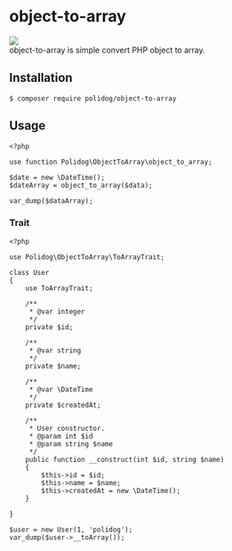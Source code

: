 # object-to-array

![](https://github.com/polidog/object-to-array/workflows/CI/badge.svg)  
object-to-array is simple convert PHP object to array.


## Installation

```
$ composer require polidog/object-to-array
```

## Usage

```
<?php

use function Polidog\ObjectToArray\object_to_array;

$date = new \DateTime();
$dateArray = object_to_array($data);

var_dump($dataArray);
```


### Trait

```
<?php

use Polidog\ObjectToArray\ToArrayTrait;

class User
{
    use ToArrayTrait;

    /**
     * @var integer
     */
    private $id;

    /**
     * @var string
     */
    private $name;

    /**
     * @var \DateTime
     */
    private $createdAt;

    /**
     * User constructor.
     * @param int $id
     * @param string $name
     */
    public function __construct(int $id, string $name)
    {
        $this->id = $id;
        $this->name = $name;
        $this->createdAt = new \DateTime();
    }
    
}

$user = new User(1, 'polidog');
var_dump($user->__toArray());
```



